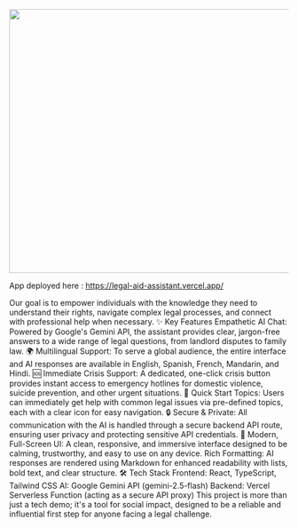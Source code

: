 <div align="center">
<img width="1200" height="475" alt="GHBanner" src="https://www.bennett.edu.in/wp-content/uploads/2024/07/The-Indian-Legal-System-Needs-Revamp.-An-Analysis.jpg" />
</div>

 App deployed here : https://legal-aid-assistant.vercel.app/

Our goal is to empower individuals with the knowledge they need to understand their rights, navigate complex legal processes, and connect with professional help when necessary.
✨ Key Features
Empathetic AI Chat: Powered by Google's Gemini API, the assistant provides clear, jargon-free answers to a wide range of legal questions, from landlord disputes to family law.
🌍 Multilingual Support: To serve a global audience, the entire interface and AI responses are available in English, Spanish, French, Mandarin, and Hindi.
🆘 Immediate Crisis Support: A dedicated, one-click crisis button provides instant access to emergency hotlines for domestic violence, suicide prevention, and other urgent situations.
🚀 Quick Start Topics: Users can immediately get help with common legal issues via pre-defined topics, each with a clear icon for easy navigation.
🔒 Secure & Private: All communication with the AI is handled through a secure backend API route, ensuring user privacy and protecting sensitive API credentials.
📱 Modern, Full-Screen UI: A clean, responsive, and immersive interface designed to be calming, trustworthy, and easy to use on any device.
Rich Formatting: AI responses are rendered using Markdown for enhanced readability with lists, bold text, and clear structure.
🛠️ Tech Stack
Frontend: React, TypeScript, Tailwind CSS
AI: Google Gemini API (gemini-2.5-flash)
Backend: Vercel Serverless Function (acting as a secure API proxy)
This project is more than just a tech demo; it's a tool for social impact, designed to be a reliable and influential first step for anyone facing a legal challenge.
